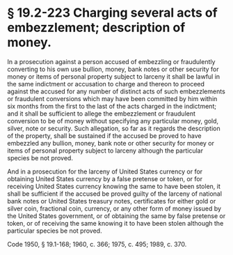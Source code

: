 # § 19.2-223 Charging several acts of embezzlement; description of money.

<p>In a prosecution against a person accused of embezzling or fraudulently converting to his own use bullion, money, bank notes or other security for money or items of personal property subject to larceny it shall be lawful in the same indictment or accusation to charge and thereon to proceed against the accused for any number of distinct acts of such embezzlements or fraudulent conversions which may have been committed by him within six months from the first to the last of the acts charged in the indictment; and it shall be sufficient to allege the embezzlement or fraudulent conversion to be of money without specifying any particular money, gold, silver, note or security. Such allegation, so far as it regards the description of the property, shall be sustained if the accused be proved to have embezzled any bullion, money, bank note or other security for money or items of personal property subject to larceny although the particular species be not proved.</p><p>And in a prosecution for the larceny of United States currency or for obtaining United States currency by a false pretense or token, or for receiving United States currency knowing the same to have been stolen, it shall be sufficient if the accused be proved guilty of the larceny of national bank notes or United States treasury notes, certificates for either gold or silver coin, fractional coin, currency, or any other form of money issued by the United States government, or of obtaining the same by false pretense or token, or of receiving the same knowing it to have been stolen although the particular species be not proved.</p><p>Code 1950, § 19.1-168; 1960, c. 366; 1975, c. 495; 1989, c. 370.</p>